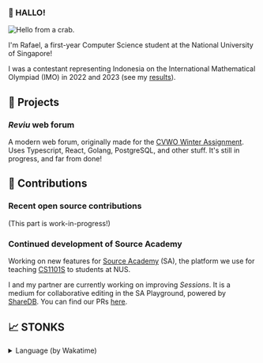 ### 👋 HALLO!

![Hello from a crab.](https://media1.tenor.com/m/KIWEXmLBxscAAAAd/crab-hello-crab-waving.gif)

I'm Rafael, a first-year Computer Science student at the National University of Singapore!

I was a contestant representing Indonesia on the International Mathematical Olympiad (IMO) in 2022 and 2023 (see my [results](https://www.imo-official.org/participant_r.aspx?id=31895)).

## 🌱 Projects

### _Reviu_ web forum

A modern web forum, originally made for the [CVWO Winter Assignment](https://www.comp.nus.edu.sg/~vwo/). Uses Typescript, React, Golang, PostgreSQL, and other stuff. It's still in progress, and far from done!

## 🌠 Contributions

### Recent open source contributions

(This part is work-in-progress!)

### Continued development of Source Academy

Working on new features for [Source Academy](https://github.com/source-academy) (SA), the platform we use for teaching [CS1101S](https://nusmods.com/courses/CS1101S/programming-methodology) to students at NUS.

I and my partner are currently working on improving _Sessions_. It is a medium for collaborative editing in the SA Playground, powered by [ShareDB](https://github.com/share/sharedb). You can find our PRs [here](https://github.com/search?q=org%3Asource-academy+author%3Aizruff&type=pullrequests).

## 📈 STONKS

<details>
  <summary>Language (by Wakatime)</summary>
  <img src="https://wakatime.com/share/@018caf21-bad2-40ad-bdb2-b9705b69a5d9/dd464a84-0a7c-4228-9b95-2fb02e6cde2f.svg" />
</details>

<!--
**izruff/izruff** is a ✨ _special_ ✨ repository because its `README.md` (this file) appears on your GitHub profile.

Here are some ideas to get you started:

- 🔭 I’m currently working on ...
- 🌱 I’m currently learning ...
- 👯 I’m looking to collaborate on ...
- 🤔 I’m looking for help with ...
- 💬 Ask me about ...
- 📫 How to reach me: ...
- 😄 Pronouns: ...
- ⚡ Fun fact: ...
-->
